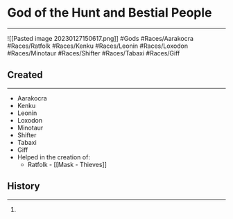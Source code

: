 # God of the Hunt and Bestial People
---
![[Pasted image 20230127150617.png]]
#Gods #Races/Aarakocra #Races/Ratfolk #Races/Kenku #Races/Leonin #Races/Loxodon #Races/Minotaur #Races/Shifter #Races/Tabaxi #Races/Giff
## Created
---
- Aarakocra
- Kenku
- Leonin
- Loxodon
- Minotaur 
- Shifter
- Tabaxi
- Giff
- Helped in the creation of:
	- Ratfolk - [[Mask - Thieves]]

## History
---
1. 